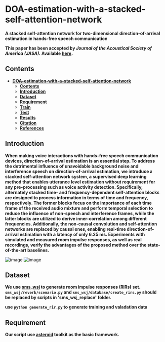 # DOA-estimation-with-a-stacked-self-attention-network
**A stacked self-attention network for two-dimensional direction-of-arrival estimation in hands-free speech communication**

**This paper has been accepted by *Journal of the Acoustical Society of America (JASA).*  Available [here][Paper].**

## Contents 
* **[DOA-estimation-with-a-stacked-self-attention-network](#doa-estimation-with-a-stacked-self-attention-network)**
  * **[Contents](#contents)**
  * **[Introduction](#introduction)**
  * **[Dataset](#dataset)**
  * **[Requirement](#requirement)**
  * **[Train](#train)**
  * **[Test](#test)**
  * **[Results](#results)**
  * **[Citation](#citation)**
  * **[References](#references)**

## Introduction
**When making voice interactions with hands-free speech communication devices, direction-of-arrival estimation is an essential step. To address the detrimental influence of unavoidable background noise and interference speech on direction-of-arrival estimation, we introduce a stacked self-attention network system, a supervised deep learning method that enables utterance level estimation without requirement for any pre-processing such as voice activity detection. Specifically, alternately stacked time- and frequency-dependent self-attention blocks are designed to process information in terms of time and frequency, respectively. The former blocks focus on the importance of each time frame of the received audio mixture and perform temporal selection to reduce the influence of non-speech and interference frames, while the latter blocks are utilized to derive inner-correlation among different frequencies. Additionally, the non-causal convolution and self-attention networks are replaced by causal ones, enabling real-time direction-of-arrival estimation with a latency of only 6.25 ms. Experiments with simulated and measured room impulse responses, as well as real recordings, verify the advantages of the proposed method over the state-of-the-art baselines.**

![image](https://github.com/yangyi0818/DOA-estimation-with-a-stacked-self-attention-network/blob/main/figures/model-architecture1.png)
![image](https://github.com/yangyi0818/DOA-estimation-with-a-stacked-self-attention-network/blob/main/figures/model-architecture2.png)

## Dataset
**We use [sms_wsj][sms_wsj] to generate room impulse responses (RIRs) set. ```sms_wsj/reverb/scenario.py``` and ```sms_wsj/database/create_rirs.py``` should be replaced by scripts in 'sms_wsj_replace' folder.**

**use ```python generate_rir.py``` to generate training and valadation data**

## Requirement
**Our script use [asteroid][asteroid] toolkit as the basic framework.**

[Paper]: https://doi.org/10.1121/10.0016467
[sms_wsj]: https://github.com/fgnt/sms_wsj
[asteroid]: https://github.com/asteroid-team/asteroid

